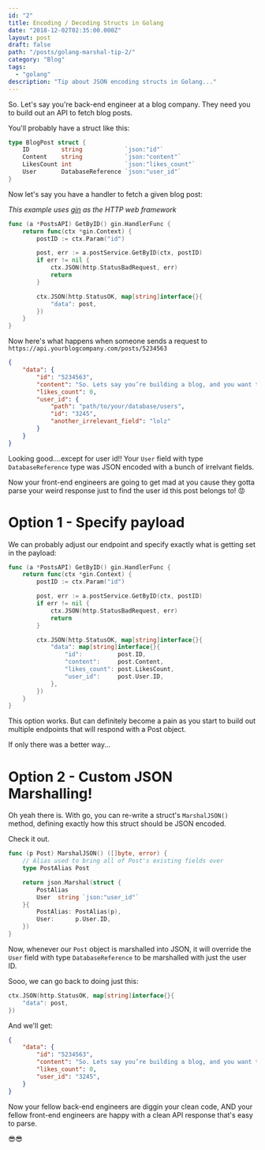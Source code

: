 ```yaml
---
id: "2"
title: Encoding / Decoding Structs in Golang
date: "2018-12-02T02:35:00.000Z"
layout: post
draft: false
path: "/posts/golang-marshal-tip-2/"
category: "Blog"
tags:
  - "golang"
description: "Tip about JSON encoding structs in Golang..."
---
```


So. Let's say you're back-end engineer at a blog company. They need you to build out an API to fetch blog posts.

You'll probably have a struct like this:

```go
type BlogPost struct {
    ID         string            `json:"id"`
    Content    string            `json:"content"`
    LikesCount int               `json:"likes_count"`
    User       DatabaseReference `json:"user_id"`
}
```

Now let's say you have a handler to fetch a given blog post:

*This example uses [gin](https://github.com/gin-gonic/gin) as the HTTP web framework*
```go
func (a *PostsAPI) GetByID() gin.HandlerFunc {
	return func(ctx *gin.Context) {
		postID := ctx.Param("id")

		post, err := a.postService.GetByID(ctx, postID)
		if err != nil {
			ctx.JSON(http.StatusBadRequest, err)
			return
		}

		ctx.JSON(http.StatusOK, map[string]interface{}{
			"data": post,
		})
	}
}
```

Now here's what happens when someone sends a request to `https://api.yourblogcompany.com/posts/5234563`
```json
{
	"data": {
		"id": "5234563",
		"content": "So. Lets say you’re building a blog, and you want to keep track of comments for each post...",
		"likes_count": 0,
		"user_id": {
			"path": "path/to/your/database/users",
			"id": "3245",
			"another_irrelevant_field": "lolz"
		}
	}
}
```

Looking good....except for user id!! Your `User` field with type `DatabaseReference` type was JSON encoded with a bunch of irrelvant fields.

Now your front-end engineers are going to get mad at you cause they gotta parse your weird response just to find the user id this post belongs to! 😡

# Option 1 - Specify payload

We can probably adjust our endpoint and specify exactly what is getting set in the payload:
```go
func (a *PostsAPI) GetByID() gin.HandlerFunc {
	return func(ctx *gin.Context) {
		postID := ctx.Param("id")

		post, err := a.postService.GetByID(ctx, postID)
		if err != nil {
			ctx.JSON(http.StatusBadRequest, err)
			return
		}

		ctx.JSON(http.StatusOK, map[string]interface{}{
			"data": map[string]interface{}{
				"id":          post.ID,
				"content":     post.Content,
				"likes_count": post.LikesCount,
				"user_id":     post.User.ID,
			},
		})
	}
}
```

This option works. But can definitely become a pain as you start to build out multiple endpoints that will respond with a Post object.

If only there was a better way...

# Option 2 - Custom JSON Marshalling!

Oh yeah there is. With go, you can re-write a struct's `MarshalJSON()` method, defining exactly how this struct should be JSON encoded.

Check it out.

```go
func (p Post) MarshalJSON() ([]byte, error) {
	// Alias used to bring all of Post's existing fields over
	type PostAlias Post

	return json.Marshal(struct {
		PostAlias 
		User  string `json:"user_id"`
	}{
		PostAlias: PostAlias(p),
		User:      p.User.ID,
	})
}
```

Now, whenever our `Post` object is marshalled into JSON, it will override the `User` field with type `DatabaseReference` to be marshalled with just the user ID.

Sooo, we can go back to doing just this:
```go
ctx.JSON(http.StatusOK, map[string]interface{}{
	"data": post,
})
```

And we'll get:
```json
{
	"data": {
		"id": "5234563",
		"content": "So. Lets say you’re building a blog, and you want to keep track of comments for each post...",
		"likes_count": 0,
		"user_id": "3245",
	}
}
```

Now your fellow back-end engineers are diggin your clean code, AND your fellow front-end engineers are happy with a clean API response that's easy to parse.

😎😎
